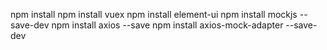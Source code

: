 npm install
npm install vuex
npm install element-ui
npm install mockjs --save-dev
npm install axios --save
npm install axios-mock-adapter --save-dev